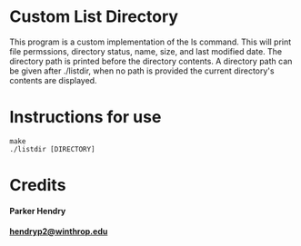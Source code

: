 # Custom List Directory
This program is a custom implementation of the ls command. This will print file permssions, directory status, name, size, and last modified date. The directory path is printed before the directory contents. A directory path can be given after ./listdir, when no path is provided the current directory's contents are displayed. 
# Instructions for use
`````
make
./listdir [DIRECTORY]
`````
# Credits
#### Parker Hendry
#### hendryp2@winthrop.edu
